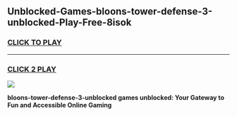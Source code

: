 
## Unblocked-Games-bloons-tower-defense-3-unblocked-Play-Free-8isok
<h3>
<a href="https://premium76.site?title=bloons-tower-defense-3-unblocked&ref=23A">CLICK TO PLAY</a></h3>
<hr>

<h3>
<a href="https://premium76.site?title=bloons-tower-defense-3-unblocked&ref=23A">CLICK 2 PLAY</a>
  
</h3>

<a href="https://premium76.site?title=bloons-tower-defense-3-unblocked&ref=23A"><img src="https://clearcache.store/games.png"></a>


**bloons-tower-defense-3-unblocked games unblocked: Your Gateway to Fun and Accessible Online Gaming**

